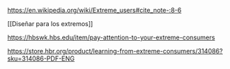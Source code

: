 https://en.wikipedia.org/wiki/Extreme_users#cite_note-:8-6 

[[Diseñar para los extremos]]

https://hbswk.hbs.edu/item/pay-attention-to-your-extreme-consumers 

https://store.hbr.org/product/learning-from-extreme-consumers/314086?sku=314086-PDF-ENG 